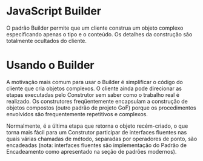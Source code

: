 # JavaScript Builder
O padrão Builder permite que um cliente construa um objeto complexo especificando apenas o tipo e o conteúdo. Os detalhes da construção são totalmente ocultados do cliente.

# Usando o Builder

A motivação mais comum para usar o Builder é simplificar o código do cliente que cria objetos complexos. O cliente ainda pode direcionar as etapas executadas pelo Construtor sem saber como o trabalho real é realizado. Os construtores freqüentemente encapsulam a construção de objetos compostos (outro padrão de projeto GoF) porque os procedimentos envolvidos são frequentemente repetitivos e complexos.

Normalmente, é a última etapa que retorna o objeto recém-criado, o que torna mais fácil para um Construtor participar de interfaces fluentes nas quais várias chamadas de método, separadas por operadores de ponto, são encadeadas (nota: interfaces fluentes são implementação do Padrão de Encadeamento como apresentado na seção de padrões modernos).
